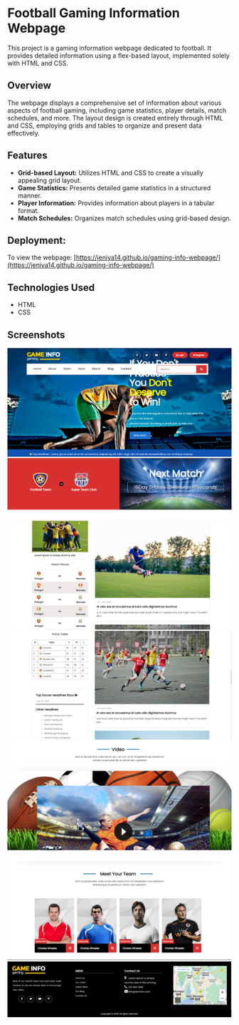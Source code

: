 # Football Gaming Information Webpage

This project is a gaming information webpage dedicated to football. It provides detailed information using a flex-based layout, implemented solely with HTML and CSS.

## Overview

The webpage displays a comprehensive set of information about various aspects of football gaming, including game statistics, player details, match schedules, and more. The layout design is created entirely through HTML and CSS, employing grids and tables to organize and present data effectively.

## Features

- **Grid-based Layout:** Utilizes HTML and CSS to create a visually appealing grid layout.
- **Game Statistics:** Presents detailed game statistics in a structured manner.
- **Player Information:** Provides information about players in a tabular format.
- **Match Schedules:** Organizes match schedules using grid-based design.

## Deployment:

To view the webpage: [https://jeniya14.github.io/gaming-info-webpage/](https://jeniya14.github.io/gaming-info-webpage/)

## Technologies Used

- HTML
- CSS

## Screenshots

![Webpage Screenshot](screenshots/screenshot1.png)
![Webpage Screenshot](screenshots/screenshot2.png)
![Webpage Screenshot](screenshots/screenshot3.png)
![Webpage Screenshot](screenshots/screenshot4.png)
![Webpage Screenshot](screenshots/screenshot5.png)
![Webpage Screenshot](screenshots/screenshot6.png)
![Webpage Screenshot](screenshots/screenshot7.png)

